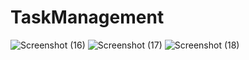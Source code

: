 # TaskManagement
![Screenshot (16)](https://github.com/Gaurav3646/TaskManagement/assets/91468455/c45b7547-c642-4a4e-b4ec-1d9d78d537f0)
![Screenshot (17)](https://github.com/Gaurav3646/TaskManagement/assets/91468455/357a5204-abe2-4d9d-861d-7600575163bb)
![Screenshot (18)](https://github.com/Gaurav3646/TaskManagement/assets/91468455/6f02df95-b404-4757-bc33-0432370824a8)

